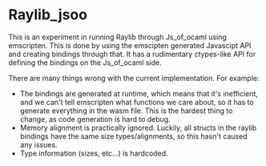# Raylib_jsoo

This is an experiment in running Raylib through Js_of_ocaml using emscripten.
This is done by using the emscipten generated Javascipt API and creating bindings
through that. It has a rudimentary ctypes-like API for defining the bindings
on the Js_of_ocaml side.

There are many things wrong with the current implementation. For example:
* The bindings are generated at runtime, which means that it's inefficient,
and we can't tell emscripten what functions we care about, so it has to
generate everything in the wasm file. This is the hardest thing to change,
as code generation is hard to debug.
* Memory alignment is practically ignored. Luckily, all structs in the
raylib bindings have the same size types/alignments, so this hasn't caused
any issues.
* Type information (sizes, etc...) is hardcoded.